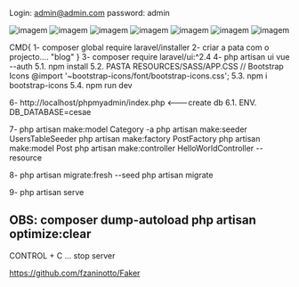 Login: admin@admin.com
password: admin

![imagem](https://user-images.githubusercontent.com/78623134/168915877-0baf0196-b5d7-4c8c-ba4c-b6a6a55a8c10.png)
![imagem](https://user-images.githubusercontent.com/78623134/168576504-aa3c0d58-0d2e-4801-9282-ef40783116a1.png)
![imagem](https://user-images.githubusercontent.com/78623134/168576613-2078bc22-aa1e-4bf3-9242-80eedb20cfac.png)
![imagem](https://user-images.githubusercontent.com/78623134/168576734-efde8402-934a-4f45-8c85-65f71a7a07c8.png)
![imagem](https://user-images.githubusercontent.com/78623134/168576779-24670bbf-57fe-4d7c-a89e-b3cef7902dda.png)
![imagem](https://user-images.githubusercontent.com/78623134/168576902-612afc19-6314-4108-a312-ee3afaf8ee27.png)
![imagem](https://user-images.githubusercontent.com/78623134/168577096-7f5330d1-ac2f-4b0d-932b-9a3a716f786d.png)

CMD{
    1- composer global require laravel/installer 
    2- criar a pata com o projecto.... "blog" 
}
3- composer require laravel/ui:^2.4
4- php artisan ui vue --auth
5.1. npm install 
5.2. PASTA RESOURCES/SASS/APP.CSS
    // Bootstrap Icons
@import '~bootstrap-icons/font/bootstrap-icons.css';
5.3. npm i bootstrap-icons
5.4. npm run dev

6- http://localhost/phpmyadmin/index.php <---create db
6.1. ENV. 
DB_DATABASE=cesae

7- php artisan make:model Category -a
php artisan make:seeder UsersTableSeeder
php artisan make:factory PostFactory
php artisan make:model Post
php artisan make:controller HelloWorldController --resource

8- php artisan migrate:fresh --seed
php artisan migrate

9- php artisan serve

OBS:
composer dump-autoload
php artisan optimize:clear
--------------
CONTROL + C ... stop server

https://github.com/fzaninotto/Faker
